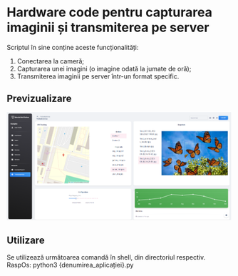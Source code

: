 # Hardware code pentru capturarea imaginii și transmiterea pe server

Scriptul în sine conține aceste funcționalități:

1. Conectarea la cameră;
2. Capturarea unei imagini (o imagine odată la jumate de oră);
3. Transmiterea imaginii pe server într-un format specific.

## Previzualizare

![image](https://github.com/MicroLabClub/TG_Web/blob/main/Demo.png)

## Utilizare 

Se utilizează următoarea comandă în shell, din directoriul respectiv.
RaspOs: python3 {denumirea_aplicației}.py
